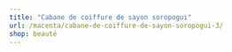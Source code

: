 ```yaml
---
title: "Cabane de coiffure de sayon soropogui"
url: /macenta/cabane-de-coiffure-de-sayon-soropogui-3/
shop: beauté
---
```

